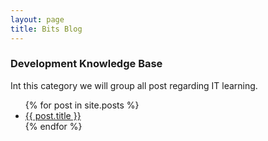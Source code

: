 ```yaml
---
layout: page
title: Bits Blog
---
```


### Development Knowledge Base
Int this category we will group all post regarding IT learning.

<ul>
  {% for post in site.posts %}
    <li>
      <a href="{{ post.url }}">{{ post.title }}</a>
    </li>
  {% endfor %}
</ul>